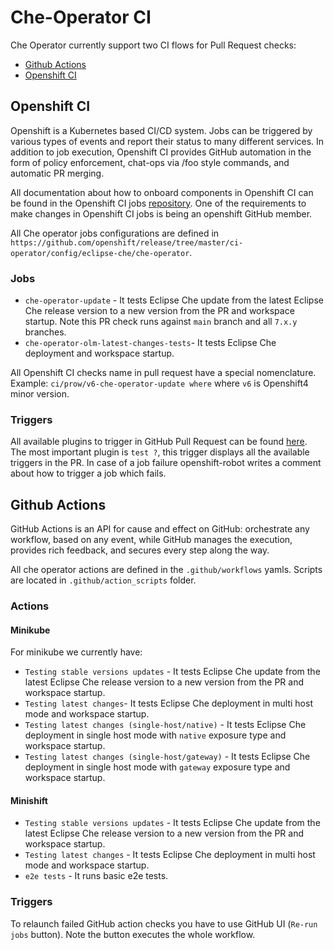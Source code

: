 # Che-Operator CI
Che Operator currently support two CI flows for Pull Request checks:
  - [Github Actions](https://github.com/eclipse-che/che-operator/actions)
  - [Openshift CI](https://prow.ci.openshift.org/?job=*che*operator*)

## Openshift CI

Openshift is a Kubernetes based CI/CD system. Jobs can be triggered by various types of events and report their status to many different services. In addition to job execution, Openshift CI provides GitHub automation in the form of policy enforcement, chat-ops via /foo style commands, and automatic PR merging.

All documentation about how to onboard components in Openshift CI can be found in the Openshift CI jobs [repository](https://github.com/openshift/release). One of the requirements to make changes in Openshift CI jobs is being an openshift GitHub member.

All Che operator jobs configurations are defined in `https://github.com/openshift/release/tree/master/ci-operator/config/eclipse-che/che-operator`.

### Jobs
- `che-operator-update` - It tests Eclipse Che update from the latest Eclipse Che release version to a new version from the PR and workspace startup. Note this PR check runs against `main` branch and all `7.x.y` branches.
- `che-operator-olm-latest-changes-tests`- It tests Eclipse Che deployment and workspace startup.

All Openshift CI checks name in pull request have a special nomenclature. Example: `ci/prow/v6-che-operator-update where` where `v6` is Openshift4 minor version.

### Triggers
All available plugins to trigger in GitHub Pull Request can be found [here](https://github.com/openshift/release/blob/master/core-services/prow/02_config/_plugins.yaml#L3607). The most important plugin is `test ?`, this trigger displays all the available triggers in the PR. In case of a job failure openshift-robot writes a comment about how to trigger a job which fails.

## Github Actions

GitHub Actions is an API for cause and effect on GitHub: orchestrate any workflow, based on any event, while GitHub manages the execution, provides rich feedback, and secures every step along the way.

All che operator actions are defined in the `.github/workflows` yamls. Scripts are located in `.github/action_scripts` folder.

### Actions

#### Minikube
For minikube we currently have:
- `Testing stable versions updates` - It tests Eclipse Che update from the latest Eclipse Che release version to a new version from the PR and workspace startup.
- `Testing latest changes`- It tests Eclipse Che deployment in multi host mode and workspace startup.
- `Testing latest changes (single-host/native)` - It tests Eclipse Che deployment in single host mode with `native` exposure type and workspace startup.
- `Testing latest changes (single-host/gateway)` - It tests Eclipse Che deployment in single host mode with `gateway` exposure type and workspace startup.

#### Minishift
- `Testing stable versions updates` - It tests Eclipse Che update from the latest Eclipse Che release version to a new version from the PR and workspace startup.
- `Testing latest changes` - It tests Eclipse Che deployment in multi host mode and workspace startup.
- `e2e tests` - It runs basic e2e tests.

### Triggers
To relaunch failed GitHub action checks you have to use GitHub UI (`Re-run jobs` button). Note the button executes the whole workflow.
